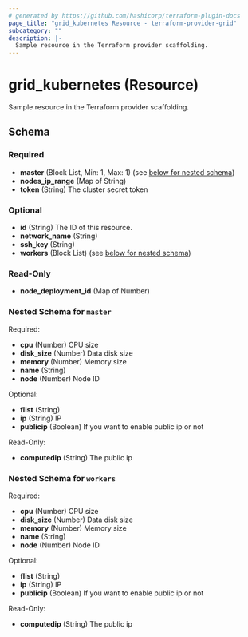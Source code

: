 ```yaml
---
# generated by https://github.com/hashicorp/terraform-plugin-docs
page_title: "grid_kubernetes Resource - terraform-provider-grid"
subcategory: ""
description: |-
  Sample resource in the Terraform provider scaffolding.
---
```


# grid_kubernetes (Resource)

Sample resource in the Terraform provider scaffolding.



<!-- schema generated by tfplugindocs -->
## Schema

### Required

- **master** (Block List, Min: 1, Max: 1) (see [below for nested schema](#nestedblock--master))
- **nodes_ip_range** (Map of String)
- **token** (String) The cluster secret token

### Optional

- **id** (String) The ID of this resource.
- **network_name** (String)
- **ssh_key** (String)
- **workers** (Block List) (see [below for nested schema](#nestedblock--workers))

### Read-Only

- **node_deployment_id** (Map of Number)

<a id="nestedblock--master"></a>
### Nested Schema for `master`

Required:

- **cpu** (Number) CPU size
- **disk_size** (Number) Data disk size
- **memory** (Number) Memory size
- **name** (String)
- **node** (Number) Node ID

Optional:

- **flist** (String)
- **ip** (String) IP
- **publicip** (Boolean) If you want to enable public ip or not

Read-Only:

- **computedip** (String) The public ip


<a id="nestedblock--workers"></a>
### Nested Schema for `workers`

Required:

- **cpu** (Number) CPU size
- **disk_size** (Number) Data disk size
- **memory** (Number) Memory size
- **name** (String)
- **node** (Number) Node ID

Optional:

- **flist** (String)
- **ip** (String) IP
- **publicip** (Boolean) If you want to enable public ip or not

Read-Only:

- **computedip** (String) The public ip


